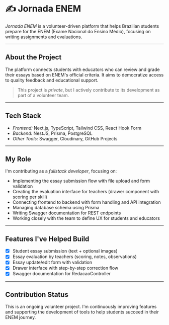 
# ✍️ Jornada ENEM

*Jornada ENEM* is a volunteer-driven platform that helps Brazilian students prepare for the ENEM (Exame Nacional do Ensino Médio), focusing on writing assignments and evaluations.

---

## About the Project

The platform connects students with educators who can review and grade their essays based on ENEM's official criteria. It aims to democratize access to quality feedback and educational support.

> This project is *private*, but I actively contribute to its development as part of a volunteer team.

---

## Tech Stack

- *Frontend:* Next.js, TypeScript, Tailwind CSS, React Hook Form
- *Backend:* NestJS, Prisma, PostgreSQL
- *Other Tools:* Swagger, Cloudinary, GitHub Projects

---

## My Role

I'm contributing as a *fullstack developer*, focusing on:

- Implementing the essay submission flow with file upload and form validation
- Creating the evaluation interface for teachers (drawer component with scoring per skill)
- Connecting frontend to backend with form handling and API integration
- Managing database schema using Prisma
- Writing Swagger documentation for REST endpoints
- Working closely with the team to define UX for students and educators

---

## Features I've Helped Build

- [x] Student essay submission (text + optional images)
- [x] Essay evaluation by teachers (scoring, notes, observations)
- [x] Essay update/edit form with validation
- [x] Drawer interface with step-by-step correction flow
- [x] Swagger documentation for RedacaoController

---

## Contribution Status

This is an ongoing volunteer project. I'm continuously improving features and supporting the development of tools to help students succeed in their ENEM journey.
